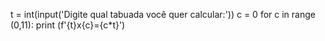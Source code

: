 t = int(input('Digite qual tabuada você quer calcular:'))
c = 0
for c in range (0,11):
    print (f'{t}x{c}={c*t}')

